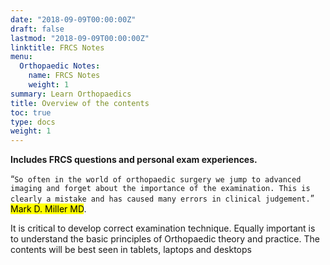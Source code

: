 ```yaml
---
date: "2018-09-09T00:00:00Z"
draft: false
lastmod: "2018-09-09T00:00:00Z"
linktitle: FRCS Notes
menu:
  Orthopaedic Notes:
    name: FRCS Notes
    weight: 1
summary: Learn Orthopaedics
title: Overview of the contents
toc: true
type: docs
weight: 1
---
```


**Includes  FRCS questions and personal exam experiences.**


“`So often in the world of orthopaedic surgery we jump to advanced imaging and forget about the importance of the examination. This is clearly a mistake and has caused many errors in clinical judgement.`” <mark>Mark D. Miller MD</mark>. 

It is critical to develop correct examination technique. Equally important is to understand the basic principles of Orthopaedic theory and practice.
The contents will be best seen in tablets, laptops and desktops